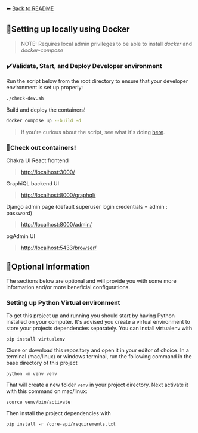 ⬅️ [Back to README](/README.md)

## 🏡Setting up locally using Docker

> NOTE: Requires local admin privileges to be able to install _docker_ and _docker-compose_

### ✔️Validate, Start, and Deploy Developer environment

Run the script below from the root directory to ensure that your developer environment is set up properly:

```bash
./check-dev.sh
```

Build and deploy the containers!
```bash
docker compose up --build -d
```
> If you're curious about the script, see what it's doing [here](./what-is-check-dev-doing.md).

### 🥳Check out containers!

Chakra UI React frontend
> [http://localhost:3000/](http://localhost:3000/)

GraphiQL backend UI
> [http://localhost:8000/graphql/](http://localhost:8000/graphql/)

Django admin page (default superuser login credentials = admin : password)
> [http://localhost:8000/admin/](http://localhost:8000/admin/)

pgAdmin UI
> [http://localhost:5433/browser/](http://localhost:5433/browser/)

## 🤷Optional Information 

The sections below are optional and will provide you with some more information and/or more beneficial configurations.

### Setting up Python Virtual environment

To get this project up and running you should start by having Python installed on your computer. It's advised you create a virtual environment to store your projects dependencies separately. You can install virtualenv with

```
pip install virtualenv
```

Clone or download this repository and open it in your editor of choice. In a terminal (mac/linux) or windows terminal, run the following command in the base directory of this project

```
python -m venv venv
```

That will create a new folder `venv` in your project directory. Next activate it with this command on mac/linux:

```
source venv/bin/activate
```

Then install the project dependencies with

```
pip install -r /core-api/requirements.txt
```
